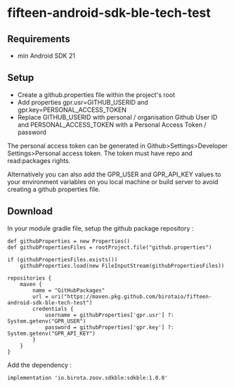 # fifteen-android-sdk-ble-tech-test

## Requirements

- min Android SDK 21

## Setup

- Create a github.properties file within the project's root
- Add properties gpr.usr=GITHUB_USERID and gpr.key=PERSONAL_ACCESS_TOKEN
- Replace GITHUB_USERID with personal / organisation Github User ID and PERSONAL_ACCESS_TOKEN with a Personal Access Token / password

The personal access token can be generated in Github>Settings>Developer Settings>Personal access token.
The token must have repo and read:packages rights.

Alternatively you can also add the GPR_USER and GPR_API_KEY values to your environment variables on you local machine or build server to avoid creating a github properties file.

## Download

In your module gradle file, setup the github package repository :

```
def githubProperties = new Properties()
def githubPropertiesFiles = rootProject.file("github.properties")

if (githubPropertiesFiles.exists())
    githubProperties.load(new FileInputStream(githubPropertiesFiles))

repositories {
    maven {
        name = "GitHubPackages"
        url = uri("https://maven.pkg.github.com/birotaio/fifteen-android-sdk-ble-tech-test")
        credentials {
            username = githubProperties['gpr.usr'] ?: System.getenv("GPR_USER")
            password = githubProperties['gpr.key'] ?: System.getenv("GPR_API_KEY")
        }
    }
}
```

Add the dependency :

```
implementation 'io.birota.zoov.sdkble:sdkble:1.0.0'
```
